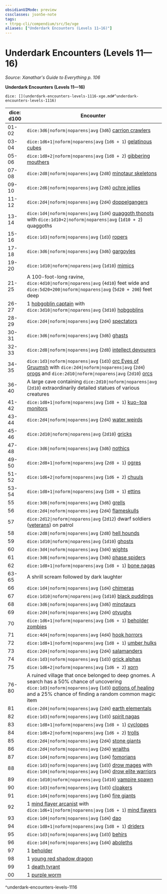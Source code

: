 ```yaml
---
obsidianUIMode: preview
cssclasses: json5e-note
tags:
- ttrpg-cli/compendium/src/5e/xge
aliases: ["Underdark Encounters (Levels 11—16)"]
---
```

# Underdark Encounters (Levels 11—16)
*Source: Xanathar's Guide to Everything p. 106* 

**Underdark Encounters (Levels 11—16)**

`dice: [](underdark-encounters-levels-1116-xge.md#^underdark-encounters-levels-1116)`

| dice: d100 | Encounter |
|------------|-----------|
| 01-02 | `dice:3d6\|noform\|noparens\|avg` (`3d6`) [carrion crawlers](3-Mechanics/CLI/bestiary/monstrosity/carrion-crawler.md) |
| 03-04 | `dice:1d6+1\|noform\|noparens\|avg` (`1d6 + 1`) [gelatinous cubes](3-Mechanics/CLI/bestiary/ooze/gelatinous-cube.md) |
| 05-06 | `dice:1d8+2\|noform\|noparens\|avg` (`1d8 + 2`) [gibbering mouthers](3-Mechanics/CLI/bestiary/aberration/gibbering-mouther.md) |
| 07-08 | `dice:2d8\|noform\|noparens\|avg` (`2d8`) [minotaur skeletons](3-Mechanics/CLI/bestiary/undead/minotaur-skeleton.md) |
| 09-10 | `dice:2d6\|noform\|noparens\|avg` (`2d6`) [ochre jellies](3-Mechanics/CLI/bestiary/ooze/ochre-jelly.md) |
| 11-12 | `dice:2d4\|noform\|noparens\|avg` (`2d4`) [doppelgangers](3-Mechanics/CLI/bestiary/monstrosity/doppelganger.md) |
| 13-14 | `dice:1d4\|noform\|noparens\|avg` (`1d4`) [quaggoth thonots](3-Mechanics/CLI/bestiary/humanoid/quaggoth-thonot.md) with `dice:1d10+2\|noform\|noparens\|avg` (`1d10 + 2`) quaggoths |
| 15-16 | `dice:1d3\|noform\|noparens\|avg` (`1d3`) [ropers](3-Mechanics/CLI/bestiary/monstrosity/roper.md) |
| 17-18 | `dice:3d6\|noform\|noparens\|avg` (`3d6`) [gargoyles](3-Mechanics/CLI/bestiary/elemental/gargoyle.md) |
| 19-20 | `dice:1d10\|noform\|noparens\|avg` (`1d10`) [mimics](3-Mechanics/CLI/bestiary/monstrosity/mimic.md) |
| 21-25 | A 100-foot-long ravine, `dice:4d10\|noform\|noparens\|avg` (`4d10`) feet wide and `dice:5d20+200\|noform\|noparens\|avg` (`5d20 + 200`) feet deep |
| 26-27 | 1 [hobgoblin captain](3-Mechanics/CLI/bestiary/humanoid/hobgoblin-captain.md) with `dice:3d10\|noform\|noparens\|avg` (`3d10`) [hobgoblins](3-Mechanics/CLI/bestiary/humanoid/hobgoblin.md) |
| 28-29 | `dice:2d4\|noform\|noparens\|avg` (`2d4`) [spectators](3-Mechanics/CLI/bestiary/aberration/spectator.md) |
| 30-31 | `dice:3d6\|noform\|noparens\|avg` (`3d6`) [ghasts](3-Mechanics/CLI/bestiary/undead/ghast.md) |
| 32-33 | `dice:2d8\|noform\|noparens\|avg` (`2d8`) [intellect devourers](3-Mechanics/CLI/bestiary/aberration/intellect-devourer.md) |
| 34-35 | `dice:1d3\|noform\|noparens\|avg` (`1d3`) [orc Eyes of Gruumsh](3-Mechanics/CLI/bestiary/humanoid/orc-eye-of-gruumsh.md) with `dice:2d4\|noform\|noparens\|avg` (`2d4`) [orogs](3-Mechanics/CLI/bestiary/humanoid/orog.md) and `dice:2d10\|noform\|noparens\|avg` (`2d10`) [orcs](3-Mechanics/CLI/bestiary/humanoid/orc.md) |
| 36-40 | A large cave containing `dice:2d10\|noform\|noparens\|avg` (`2d10`) extraordinarily detailed statues of various creatures |
| 41-42 | `dice:1d8+1\|noform\|noparens\|avg` (`1d8 + 1`) [kuo-toa monitors](3-Mechanics/CLI/bestiary/humanoid/kuo-toa-monitor.md) |
| 43-44 | `dice:2d4\|noform\|noparens\|avg` (`2d4`) [water weirds](3-Mechanics/CLI/bestiary/elemental/water-weird.md) |
| 45-46 | `dice:2d10\|noform\|noparens\|avg` (`2d10`) [gricks](3-Mechanics/CLI/bestiary/monstrosity/grick.md) |
| 47-48 | `dice:3d6\|noform\|noparens\|avg` (`3d6`) [nothics](3-Mechanics/CLI/bestiary/aberration/nothic.md) |
| 49-50 | `dice:2d8+1\|noform\|noparens\|avg` (`2d8 + 1`) [ogres](3-Mechanics/CLI/bestiary/giant/ogre.md) |
| 51-52 | `dice:1d6+2\|noform\|noparens\|avg` (`1d6 + 2`) [chuuls](3-Mechanics/CLI/bestiary/aberration/chuul.md) |
| 53-54 | `dice:1d8+1\|noform\|noparens\|avg` (`1d8 + 1`) [ettins](3-Mechanics/CLI/bestiary/giant/ettin.md) |
| 55 | `dice:3d6\|noform\|noparens\|avg` (`3d6`) [grells](3-Mechanics/CLI/bestiary/aberration/grell.md) |
| 56 | `dice:2d4\|noform\|noparens\|avg` (`2d4`) [flameskulls](3-Mechanics/CLI/bestiary/undead/flameskull.md) |
| 57 | `dice:2d12\|noform\|noparens\|avg` (`2d12`) dwarf soldiers ([veterans](3-Mechanics/CLI/bestiary/humanoid/veteran.md)) on patrol |
| 58 | `dice:2d8\|noform\|noparens\|avg` (`2d8`) [hell hounds](3-Mechanics/CLI/bestiary/fiend/hell-hound.md) |
| 59 | `dice:1d10\|noform\|noparens\|avg` (`1d10`) [ghosts](3-Mechanics/CLI/bestiary/undead/ghost.md) |
| 60 | `dice:3d4\|noform\|noparens\|avg` (`3d4`) [wights](3-Mechanics/CLI/bestiary/undead/wight.md) |
| 61 | `dice:3d6\|noform\|noparens\|avg` (`3d6`) [phase spiders](3-Mechanics/CLI/bestiary/monstrosity/phase-spider.md) |
| 62 | `dice:1d8+1\|noform\|noparens\|avg` (`1d8 + 1`) [bone nagas](3-Mechanics/CLI/bestiary/undead/bone-naga-guardian.md) |
| 63-65 | A shrill scream followed by dark laughter |
| 66 | `dice:1d4\|noform\|noparens\|avg` (`1d4`) [chimeras](3-Mechanics/CLI/bestiary/monstrosity/chimera.md) |
| 67 | `dice:1d10\|noform\|noparens\|avg` (`1d10`) [black puddings](3-Mechanics/CLI/bestiary/ooze/black-pudding.md) |
| 68 | `dice:3d6\|noform\|noparens\|avg` (`3d6`) [minotaurs](3-Mechanics/CLI/bestiary/monstrosity/minotaur.md) |
| 69 | `dice:2d4\|noform\|noparens\|avg` (`2d4`) [otyughs](3-Mechanics/CLI/bestiary/aberration/otyugh.md) |
| 70 | `dice:1d6+1\|noform\|noparens\|avg` (`1d6 + 1`) [beholder zombies](3-Mechanics/CLI/bestiary/undead/beholder-zombie.md) |
| 71 | `dice:4d4\|noform\|noparens\|avg` (`4d4`) [hook horrors](3-Mechanics/CLI/bestiary/monstrosity/hook-horror.md) |
| 72 | `dice:1d8+1\|noform\|noparens\|avg` (`1d8 + 1`) [umber hulks](3-Mechanics/CLI/bestiary/monstrosity/umber-hulk.md) |
| 73 | `dice:2d4\|noform\|noparens\|avg` (`2d4`) [salamanders](3-Mechanics/CLI/bestiary/elemental/salamander.md) |
| 74 | `dice:1d3\|noform\|noparens\|avg` (`1d3`) [grick alphas](3-Mechanics/CLI/bestiary/monstrosity/grick-alpha.md) |
| 75 | `dice:1d6+2\|noform\|noparens\|avg` (`1d6 + 2`) [xorn](3-Mechanics/CLI/bestiary/elemental/xorn.md) |
| 76-80 | A ruined village that once belonged to deep gnomes. A search has a 50% chance of uncovering `dice:1d3\|noform\|noparens\|avg` (`1d3`) [potions of healing](3-Mechanics/CLI/items/potion-of-healing.md) and a 25% chance of finding a random common magic item |
| 81 | `dice:2d4\|noform\|noparens\|avg` (`2d4`) [earth elementals](3-Mechanics/CLI/bestiary/elemental/earth-elemental.md) |
| 82 | `dice:1d3\|noform\|noparens\|avg` (`1d3`) [spirit nagas](3-Mechanics/CLI/bestiary/monstrosity/spirit-naga.md) |
| 83 | `dice:1d8+1\|noform\|noparens\|avg` (`1d8 + 1`) [cyclopes](3-Mechanics/CLI/bestiary/giant/cyclops.md) |
| 84 | `dice:1d6+2\|noform\|noparens\|avg` (`1d6 + 2`) [trolls](3-Mechanics/CLI/bestiary/giant/troll.md) |
| 85 | `dice:2d4\|noform\|noparens\|avg` (`2d4`) [stone giants](3-Mechanics/CLI/bestiary/giant/stone-giant.md) |
| 86 | `dice:2d4\|noform\|noparens\|avg` (`2d4`) [wraiths](3-Mechanics/CLI/bestiary/undead/wraith.md) |
| 87 | `dice:1d4\|noform\|noparens\|avg` (`1d4`) [fomorians](3-Mechanics/CLI/bestiary/giant/fomorian.md) |
| 88 | `dice:1d3\|noform\|noparens\|avg` (`1d3`) [drow mages](3-Mechanics/CLI/bestiary/humanoid/drow-mage.md) with `dice:1d4\|noform\|noparens\|avg` (`1d4`) [drow elite warriors](3-Mechanics/CLI/bestiary/humanoid/drow-elite-warrior.md) |
| 89 | `dice:1d10\|noform\|noparens\|avg` (`1d10`) [vampire spawn](3-Mechanics/CLI/bestiary/undead/vampire-spawn.md) |
| 90 | `dice:1d3\|noform\|noparens\|avg` (`1d3`) [cloakers](3-Mechanics/CLI/bestiary/aberration/cloaker.md) |
| 91 | `dice:1d4\|noform\|noparens\|avg` (`1d4`) [fire giants](3-Mechanics/CLI/bestiary/giant/fire-giant.md) |
| 92 | 1 [mind flayer arcanist](3-Mechanics/CLI/bestiary/aberration/mind-flayer-arcanist.md) with `dice:1d6+1\|noform\|noparens\|avg` (`1d6 + 1`) [mind flayers](3-Mechanics/CLI/bestiary/aberration/mind-flayer.md) |
| 93 | `dice:1d4\|noform\|noparens\|avg` (`1d4`) [dao](3-Mechanics/CLI/bestiary/elemental/dao.md) |
| 94 | `dice:1d8+1\|noform\|noparens\|avg` (`1d8 + 1`) [driders](3-Mechanics/CLI/bestiary/monstrosity/drider.md) |
| 95 | `dice:1d3\|noform\|noparens\|avg` (`1d3`) [behirs](3-Mechanics/CLI/bestiary/monstrosity/behir.md) |
| 96 | `dice:1d4\|noform\|noparens\|avg` (`1d4`) [aboleths](3-Mechanics/CLI/bestiary/aberration/aboleth.md) |
| 97 | 1 [beholder](3-Mechanics/CLI/bestiary/aberration/beholder.md) |
| 98 | 1 [young red shadow dragon](3-Mechanics/CLI/bestiary/dragon/young-red-shadow-dragon.md) |
| 99 | 1 [death tyrant](3-Mechanics/CLI/bestiary/undead/death-tyrant.md) |
| 00 | 1 [purple worm](3-Mechanics/CLI/bestiary/monstrosity/purple-worm.md) |
^underdark-encounters-levels-1116